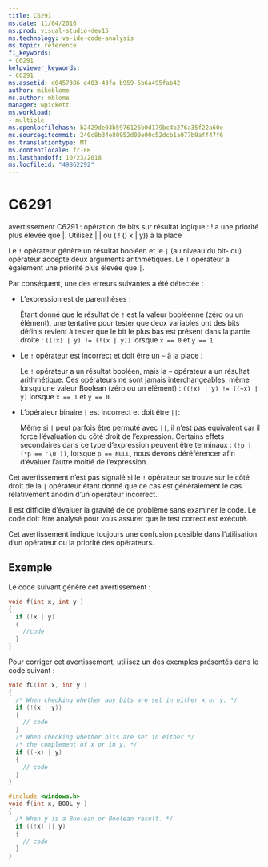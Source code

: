 ```yaml
---
title: C6291
ms.date: 11/04/2016
ms.prod: visual-studio-dev15
ms.technology: vs-ide-code-analysis
ms.topic: reference
f1_keywords:
- C6291
helpviewer_keywords:
- C6291
ms.assetid: d0457386-e403-43fa-b959-5b6a495fab42
author: mikeblome
ms.author: mblome
manager: wpickett
ms.workload:
- multiple
ms.openlocfilehash: b2429de03b5976126b0d179bc4b276a35f22a60e
ms.sourcegitcommit: 240c8b34e80952d00e90c52dcb1a077b9aff47f6
ms.translationtype: MT
ms.contentlocale: fr-FR
ms.lasthandoff: 10/23/2018
ms.locfileid: "49862292"
---
```

# <a name="c6291"></a>C6291
avertissement C6291 : opération de bits sur résultat logique : ! a une priorité plus élevée que &#124;. Utilisez &#124; &#124; ou ( ! () x &#124; y)) à la place

Le `!` opérateur génère un résultat booléen et le `|` (au niveau du bit- ou) opérateur accepte deux arguments arithmétiques. Le `!` opérateur a également une priorité plus élevée que `|`.

Par conséquent, une des erreurs suivantes a été détectée :

- L’expression est de parenthèses :

   Étant donné que le résultat de `!` est la valeur booléenne (zéro ou un élément), une tentative pour tester que deux variables ont des bits définis revient à tester que le bit le plus bas est présent dans la partie droite : `((!x) | y) != (!(x | y))` lorsque `x == 0` et `y == 1`.

- Le `!` opérateur est incorrect et doit être un `~` à la place :

   Le `!` opérateur a un résultat booléen, mais la `~` opérateur a un résultat arithmétique. Ces opérateurs ne sont jamais interchangeables, même lorsqu’une valeur Boolean (zéro ou un élément) : `((!x) | y) != ((~x) | y)` lorsque `x == 1` et `y == 0`.

- L’opérateur binaire `|` est incorrect et doit être `||`:

   Même si `|` peut parfois être permuté avec `||`, il n’est pas équivalent car il force l’évaluation du côté droit de l’expression. Certains effets secondaires dans ce type d’expression peuvent être terminaux : `(!p | (*p == '\0'))`, lorsque `p == NULL`, nous devons déréférencer afin d’évaluer l’autre moitié de l’expression.

Cet avertissement n’est pas signalé si le `!` opérateur se trouve sur le côté droit de la `|` opérateur étant donné que ce cas est généralement le cas relativement anodin d’un opérateur incorrect.

Il est difficile d’évaluer la gravité de ce problème sans examiner le code. Le code doit être analysé pour vous assurer que le test correct est exécuté.

Cet avertissement indique toujours une confusion possible dans l’utilisation d’un opérateur ou la priorité des opérateurs.

## <a name="example"></a>Exemple

Le code suivant génère cet avertissement :

```cpp
void f(int x, int y )
{
  if (!x | y)
  {
    //code
  }
}
```

Pour corriger cet avertissement, utilisez un des exemples présentés dans le code suivant :

```cpp
void fC(int x, int y )
{
  /* When checking whether any bits are set in either x or y. */
  if (!(x | y))
  {
    // code
  }
  /* When checking whether bits are set in either */
  /* the complement of x or in y. */
  if ((~x) | y)
  {
    // code
  }
}

#include <windows.h>
void f(int x, BOOL y )
{
  /* When y is a Boolean or Boolean result. */
  if ((!x) || y)
  {
    // code
  }
}
```